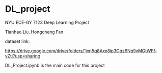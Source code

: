 # DL_project
NYU ECE-GY 7123 Deep Learning Project

Tianhao Liu, Hongcheng Fan

dataset link: 

https://drive.google.com/drive/folders/1jxn5q8Axo8ip3Oqz6Nq9vMGtWFf-vZti?usp=sharing

DL_Project.ipynb is the main code for this project
